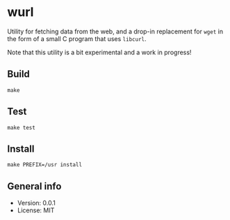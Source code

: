 # wurl

Utility for fetching data from the web, and a drop-in replacement for `wget` in the form of a small C program that uses `libcurl`.

Note that this utility is a bit experimental and a work in progress!

## Build

    make

## Test

    make test

## Install

    make PREFIX=/usr install

## General info

* Version: 0.0.1
* License: MIT
